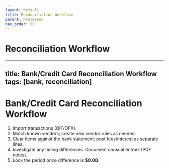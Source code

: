 ```yaml
---
layout: default
title: Reconciliation Workflow
parent: Processes
nav_order: 50
---
```

# Reconciliation Workflow

---
title: Bank/Credit Card Reconciliation Workflow
tags: [bank, reconciliation]
---

# Bank/Credit Card Reconciliation Workflow

1. Import transactions (QIF/OFX).
2. Match known vendors; create new vendor rules as needed.
3. Clear items against the bank statement; post fees/interest as separate lines.
4. Investigate any timing differences. Document unusual entries (PDF notes).
5. Lock the period once difference is **$0.00**.
